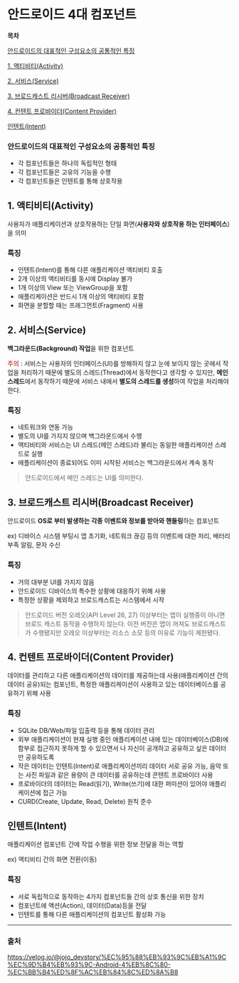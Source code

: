 # 안드로이드 4대 컴포넌트

**목차**

[안드로이드의 대표적인 구성요소의 공통적인 특징](#안드로이드의-대표적인-구성요소의-공통적인-특징)

[1. 액티비티(Activity)](#1-액티비티activity)

[2. 서비스(Service)](#2-서비스service)

[3. 브로드캐스트 리시버(Broadcast Receiver)](#3-브로드캐스트-리시버broadcast-receiver)

[4. 컨텐트 프로바이더(Content Provider)](#4-컨텐트-프로바이더content-provider)

[인텐트(Intent)](#인텐트intent)

### 안드로이드의 대표적인 구성요소의 공통적인 특징
+ 각 컴포넌트들은 하나의 독립적인 형태
+ 각 컴포넌트들은 고유의 기능을 수행
+ 각 컴포넌트들은 인텐트를 통해 상호작용


## 1. 액티비티(Activity)

사용자가 애플리케이션과 상호작용하는 단일 화면(**사용자와 상호작용 하는 인터페이스**)을 의미

### 특징
+ 인텐트(Intent)를 통해 다른 애플리케이션 액티비티 호출
+ 2개 이상의 액티비티를 동시에 Display 불가
+ 1개 이상의 View 또는 ViewGroup을 포함
+ 애플리케이션은 반드시 1개 이상의 액티비티 포함
+ 화면을 분할할 때는 프래그먼트(Fragment) 사용


## 2. 서비스(Service)

**백그라운드(Background) 작업**을 위한 컴포넌트

<span style="color:#B40404">주의</span> : 서비스는 사용자의 인터페이스(UI)를 방해하지 않고 눈에 보이지 않는 곳에서 작업을 처리하기 때문에 별도의 스레드(Thread)에서 동작한다고 생각할 수 있지만, **메인스레드**에서 동작하기 때문에 서비스 내에서 **별도의 스레드를 생성**하여 작업을 처리해야 한다.

### 특징
+ 네트워크와 연동 가능
+ 별도의 UI를 가지지 않으며 백그라운드에서 수행
+ 액티비티와 서비스는 UI 스레드(메인 스레드)라 불리는 동일한 애플리케이션 스레드로 실행
+ 애플리케이션이 종료되어도 이미 시작된 서비스는 백그라운드에서 계속 동작

> 안드로이드에서 메인 스레드는 UI를 의미한다.


## 3. 브로드캐스트 리시버(Broadcast Receiver)

안드로이드 **OS로 부터 발생하는 각종 이벤트와 정보를 받아와 핸들링**하는 컴포넌트

ex) 디바이스 시스템 부팅시 앱 초기화, 네트워크 끊김 등의 이벤트에 대한 처리, 배터리 부족 알림, 문자 수신

### 특징
+ 거의 대부분 UI를 가지지 않음
+ 안드로이드 디바이스의 특수한 상황에 대응하기 위해 사용
+ 특정한 상황을 제외하고 브로드캐스트는 시스템에서 시작
> 안드로이드 버전 오레오(API Level 26, 27) 이상부터는 앱이 실행중이 아니면 브로드 캐스트 동작을 수행하지 않는다. 이전 버전은 앱이 꺼져도 브로드캐스트가 수행됐지만 오레오 이상부터는 리소스 소모 등의 이유로 기능이 제한됐다.


## 4. 컨텐트 프로바이더(Content Provider)

데이터를 관리하고 다른 애플리케이션의 데이터를 제공하는데 사용(애플리케이션 간의 데이터 공유)되는 컴포넌트, 특정한 애플리케이션이 사용하고 있는 데이터베이스를 공유하기 위해 사용

### 특징
+ SQLite DB/Web/파일 입출력 등을 통해 데이터 관리
+ 외부 애플리케이션이 현재 실행 중인 애플리케이션 내에 있는 데이터베이스(DB)에 함부로 접근하지 못하게 할 수 있으면서 나 자신이 공개하고 공유하고 싶은 데이터만 공유하도록
+ 작은 데이터는 인텐트(Intent)로 애플리케이션끼리 데이터 서로 공유 가능, 음악 또는 사진 파일과 같은 용량이 큰 데이터를 공유하는데 콘텐트 프로바이더 사용
+ 프로바이더의 데이터는 Read(읽기), Write(쓰기)에 대한 퍼미션이 있어야 애플리케이션에 접근 가능
+ CURD(Create, Update, Read, Delete) 원칙 준수

## 인텐트(Intent)

애플리케이션 컴포넌트 간에 작업 수행을 위한 정보 전달을 하는 역할

ex) 액티비티 간의 화면 전환(이동)

### 특징
+ 서로 독립적으로 동작하는 4가지 컴포넌트들 간의 상호 통신을 위한 장치
+ 컴포넌트에 액션(Action), 데이터(Data)등을 전달
+ 인텐트를 통해 다른 애플리케이션의 컴포넌트 활성화 가능



---

### 출처

https://velog.io/@jojo_devstory/%EC%95%88%EB%93%9C%EB%A1%9C%EC%9D%B4%EB%93%9C-Android-4%EB%8C%80-%EC%BB%B4%ED%8F%AC%EB%84%8C%ED%8A%B8
